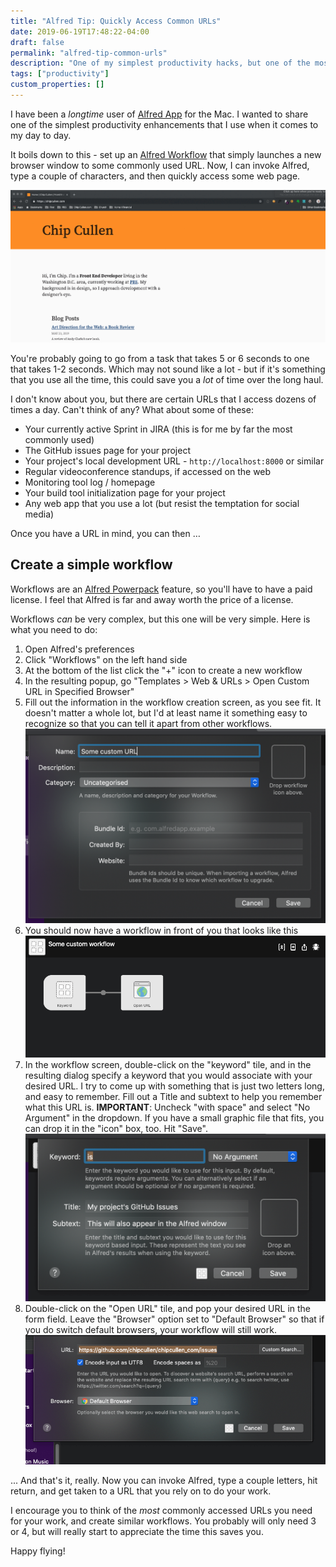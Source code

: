 ```yaml
---
title: "Alfred Tip: Quickly Access Common URLs"
date: 2019-06-19T17:48:22-04:00
draft: false
permalink: "alfred-tip-common-urls"
description: "One of my simplest productivity hacks, but one of the most effective."
tags: ["productivity"]
custom_properties: []
---
```


I have been a _longtime_ user of [Alfred App](https://www.alfredapp.com/) for the Mac. I wanted to share one of the simplest productivity enhancements that I use when it comes to my day to day.

It boils down to this - set up an [Alfred Workflow](https://www.alfredapp.com/workflows/) that simply launches a new browser window to some commonly used URL. Now, I can invoke Alfred, type a couple of characters, and then quickly access some web page.

![Alfred workflow that opens a custom URL](../images/alfredworkflow.gif)

You're probably going to go from a task that takes 5 or 6 seconds to one that takes 1-2 seconds. Which may not sound like a lot - but if it's something that you use all the time, this could save you a _lot_ of time over the long haul.

I don't know about you, but there are certain URLs that I access dozens of times a day. Can't think of any? What about some of these:

- Your currently active Sprint in JIRA (this is for me by far the most commonly used)
- The GitHub issues page for your project
- Your project's local development URL - `http://localhost:8000` or similar
- Regular videoconference standups, if accessed on the web
- Monitoring tool log / homepage
- Your build tool initialization page for your project
- Any web app that you use a lot (but resist the temptation for social media)

Once you have a URL in mind, you can then …

## Create a simple workflow

Workflows are an [Alfred Powerpack](https://www.alfredapp.com/powerpack/) feature, so you'll have to have a paid license. I feel that Alfred is far and away worth the price of a license.

Workflows _can_ be very complex, but this one will be very simple. Here is what you need to do:

1. Open Alfred's preferences
2. Click "Workflows" on the left hand side
3. At the bottom of the list click the "+" icon to create a new workflow
4. In the resulting popup, go "Templates > Web & URLs > Open Custom URL in Specified Browser"
5. Fill out the information in the workflow creation screen, as you see fit. It doesn't matter a whole lot, but I'd at least name it something easy to recognize so that you can tell it apart from other workflows.
   ![The Alfred Workflow Information Dialogue](../images/alfred-workflow-info.png)
6. You should now have a workflow in front of you that looks like this
   ![The Alfred Workflow and it's two pieces](../images/alfred-workflow-screen.png)
7. In the workflow screen, double-click on the "keyword" tile, and in the resulting dialog specify a keyword that you would associate with your desired URL. I try to come up with something that is just two letters long, and easy to remember. Fill out a Title and subtext to help you remember what this URL is. **IMPORTANT**: Uncheck "with space" and select "No Argument" in the dropdown. If you have a small graphic file that fits, you can drop it in the "icon" box, too. Hit "Save".
   ![The Alfred Workflow Keyword dialogue](../images/alfred-workflow-keyword.png)
8. Double-click on the "Open URL" tile, and pop your desired URL in the form field. Leave the "Browser" option set to "Default Browser" so that if you do switch default browsers, your workflow will still work.
   ![The Alfred Workflow URL dialogue](../images/alfred-workflow-url.png)

... And that's it, really. Now you can invoke Alfred, type a couple letters, hit return, and get taken to a URL that you rely on to do your work.

I encourage you to think of the _most_ commonly accessed URLs you need for your work, and create similar workflows. You probably will only need 3 or 4, but will really start to appreciate the time this saves you.

Happy flying!
